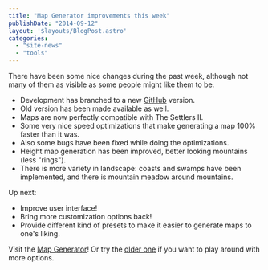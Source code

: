 ```yaml
---
title: "Map Generator improvements this week"
publishDate: "2014-09-12"
layout: '$layouts/BlogPost.astro'
categories: 
  - "site-news"
  - "tools"
---
```


There have been some nice changes during the past week, although not many of them as visible as some people might like them to be.

- Development has branched to a new [GitHub](https://github.com/Merri/map-generator) version.
- Old version has been made available as well.
- Maps are now perfectly compatible with The Settlers II.
- Some very nice speed optimizations that make generating a map 100% faster than it was.
- Also some bugs have been fixed while doing the optimizations.
- Height map generation has been improved, better looking mountains (less "rings").
- There is more variety in landscape: coasts and swamps have been implemented, and there is mountain meadow around mountains.

Up next:

- Improve user interface!
- Bring more customization options back!
- Provide different kind of presets to make it easier to generate maps to one's liking.

Visit the [Map Generator](/map-generator/)! Or try the [older one](/map-generator/pre-github/) if you want to play around with more options.
